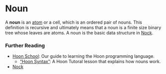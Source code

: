 # Noun

A **noun** is an [atom](atom.md) or a cell, which is an ordered pair of nouns. This definition is recursive and ultimately means that a noun is a finite size binary tree whose leaves are atoms. A noun is the basic data structure in [Nock](nock.md).

### Further Reading <a href="#further-reading" id="further-reading"></a>

* [Hoon School](../build-on-urbit/hoon-school/): Our guide to learning the Hoon programming language.
  * [“Hoon Syntax”](../build-on-urbit/hoon-school/B-syntax.md#nouns): A Hoon Tutoral lesson that explains how nouns work.
* [Nock](../nock/)
